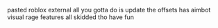 pasted roblox external all you gotta do is update the offsets has aimbot visual rage features all skidded tho have fun
